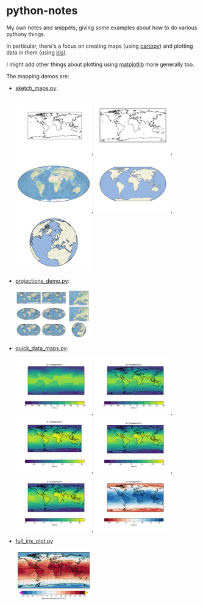 # python-notes
My own notes and snippets, giving some examples about how to do various pythony things. 

In particular, there's a focus on creating maps (using [cartopy](https://scitools.org.uk/cartopy/docs/latest/index.html)) and plotting data in them (using [iris](https://scitools.org.uk/iris/docs/latest/index.html)).

I might add other things about plotting using [matplotlib](https://matplotlib.org/) more generally too.


The mapping demos are:
* [sketch_maps.py](sketch_maps.py):

    <img src="sketch_maps_1simplest.png" width="200px" />, <img src="sketch_maps_2abitnicer.png" width="200px" />, <img src="sketch_maps_3withstockimage.png" width="200px" />, <img src="sketch_maps_4simplecolouring.png" width="200px" />, <img src="sketch_maps_5finalexample.png" width="200px" />

* [projections_demo.py](projections_demo.py): 

   <img src="projections_demo.png" width="200px" />


* [quick_data_maps.py](quick_data_maps.py):

    <img src="quick_maps_1simplest.png" width="200px" />, <img src="quick_maps_2simplestcontourf_withcoasts.png" width="200px" />, <img src="quick_maps_2simplestpcolormesh_withcoasts.png" width="200px" />, <img src="quick_maps_3tenlevels.png" width="200px" />, <img src="quick_maps_3explicitlevels.png" width="200px" />, <img src="quick_maps_3explicitlevels_diverging.png" width="200px" />

* [full_iris_plot.py](full_iris_plot.py)

    <img src="full_iris_plot.png" width="200px" />



